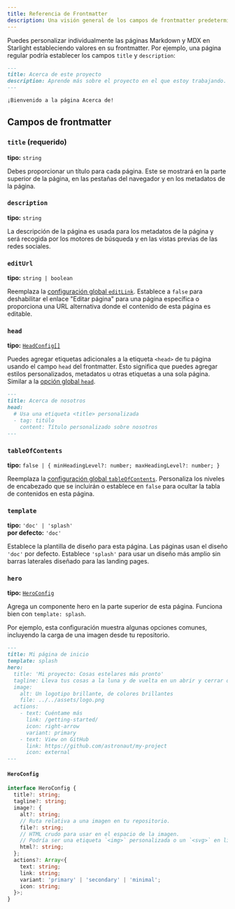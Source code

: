 ```yaml
---
title: Referencia de Frontmatter
description: Una visión general de los campos de frontmatter predeterminados que admite Starlight.
---
```


Puedes personalizar individualmente las páginas Markdown y MDX en Starlight estableciendo valores en su frontmatter. Por ejemplo, una página regular podría establecer los campos `title` y `description`:

```md
---
title: Acerca de este proyecto
description: Aprende más sobre el proyecto en el que estoy trabajando.
---

¡Bienvenido a la página Acerca de!
```

## Campos de frontmatter

### `title` (requerido)

**tipo:** `string`

Debes proporcionar un título para cada página. Este se mostrará en la parte superior de la página, en las pestañas del navegador y en los metadatos de la página.

### `description`

**tipo:** `string`

La descripción de la página es usada para los metadatos de la página y será recogida por los motores de búsqueda y en las vistas previas de las redes sociales.

### `editUrl`

**tipo:** `string | boolean`

Reemplaza la [configuración global `editLink`](/reference/configuration/#editlink). Establece a `false` para deshabilitar el enlace "Editar página" para una página específica o proporciona una URL alternativa donde el contenido de esta página es editable.

### `head`

**tipo:** [`HeadConfig[]`](/reference/configuration/#headconfig)

Puedes agregar etiquetas adicionales a la etiqueta `<head>` de tu página usando el campo `head` del frontmatter. Esto significa que puedes agregar estilos personalizados, metadatos u otras etiquetas a una sola página. Similar a la [opción global `head`](/reference/configuration/#head).

```md
---
title: Acerca de nosotros
head:
  # Usa una etiqueta <title> personalizada
  - tag: titúlo
    content: Título personalizado sobre nosotros
---
```

### `tableOfContents`

**tipo:** `false | { minHeadingLevel?: number; maxHeadingLevel?: number; }`

Reemplaza la [configuración global `tableOfContents`](/reference/configuration/#tableofcontents).
Personaliza los niveles de encabezado que se incluirán o establece en `false` para ocultar la tabla de contenidos en esta página.

### `template`

**tipo:** `'doc' | 'splash'`  
**por defecto:** `'doc'`

Establece la plantilla de diseño para esta página.
Las páginas usan el diseño `'doc'` por defecto.
Establece `'splash'` para usar un diseño más amplio sin barras laterales diseñado para las landing pages.

### `hero`

**tipo:** [`HeroConfig`](#heroconfig)

Agrega un componente hero en la parte superior de esta página. Funciona bien con `template: splash`.

Por ejemplo, esta configuración muestra algunas opciones comunes, incluyendo la carga de una imagen desde tu repositorio.

```md
---
title: Mi página de inicio
template: splash
hero:
  title: 'Mi proyecto: Cosas estelares más pronto'
  tagline: Lleva tus cosas a la luna y de vuelta en un abrir y cerrar de ojos.
  image:
    alt: Un logotipo brillante, de colores brillantes
    file: ../../assets/logo.png
  actions:
    - text: Cuéntame más
      link: /getting-started/
      icon: right-arrow
      variant: primary
    - text: View on GitHub
      link: https://github.com/astronaut/my-project
      icon: external
---
```

#### `HeroConfig`

```ts
interface HeroConfig {
  title?: string;
  tagline?: string;
  image?: {
    alt?: string;
    // Ruta relativa a una imagen en tu repositorio.
    file?: string;
    // HTML crudo para usar en el espacio de la imagen.
    // Podría ser una etiqueta `<img>` personalizada o un `<svg>` en línea.
    html?: string;
  };
  actions?: Array<{
    text: string;
    link: string;
    variant: 'primary' | 'secondary' | 'minimal';
    icon: string;
  }>;
}
```
